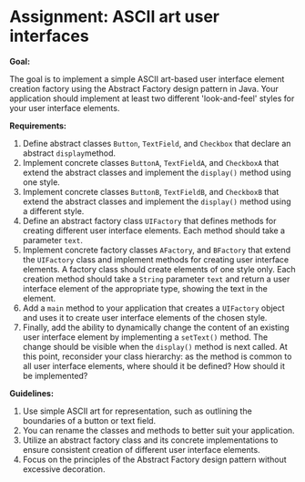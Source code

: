 # Assignment: ASCII art user interfaces

**Goal:**

The goal is to implement a simple ASCII art-based user interface element creation factory using the Abstract Factory design pattern in Java. Your application should implement at least two different 'look-and-feel' styles for your user interface elements.

**Requirements:**

1. Define abstract classes `Button`, `TextField`, and `Checkbox` that declare an abstract `display`method.
2. Implement concrete classes `ButtonA`, `TextFieldA`, and `CheckboxA` that extend the abstract classes and implement the `display()` method using one style.
3. Implement concrete classes `ButtonB`, `TextFieldB`, and `CheckboxB` that extend the abstract classes and implement the `display()` method using a different style.
4. Define an abstract factory class `UIFactory` that defines methods for creating different user interface elements. Each method should take a parameter `text`.
5. Implement concrete factory classes `AFactory`, and `BFactory` that extend the `UIFactory` class and implement methods for creating user interface elements. A factory class should create elements of one style only. Each creation method should take a `String` parameter `text` and return a user interface element of the appropriate type, showing the text in the element.
5. Add a `main` method to your application that creates a `UIFactory` object and uses it to create user interface elements of the chosen style.
6. Finally, add the ability to dynamically change the content of an existing user interface element by implementing a `setText()` method. The change should be visible when the `display()` method is next called. At this point, reconsider your class hierarchy: as the method is common to all user interface elements, where should it be defined? How should it be implemented?

**Guidelines:**

1. Use simple ASCII art for representation, such as outlining the boundaries of a button or text field.
2. You can rename the classes and methods to better suit your application.
2. Utilize an abstract factory class and its concrete implementations to ensure consistent creation of different user interface elements.
3. Focus on the principles of the Abstract Factory design pattern without excessive decoration.



